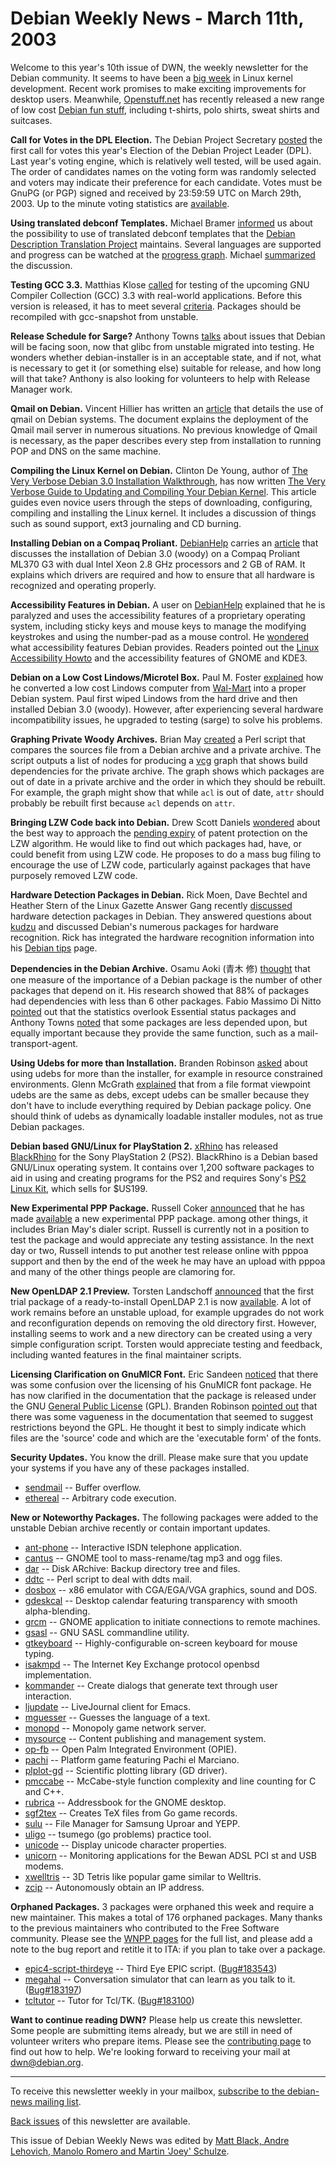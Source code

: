 
Debian Weekly News - March 11th, 2003
=====================================


Welcome to this year's 10th issue of DWN, the weekly newsletter for the
Debian community. It seems to have been a [big week](http://kerneltrap.org/node.php?id=603) in Linux kernel
development. Recent work promises to make exciting improvements for desktop
users. Meanwhile, [Openstuff.net](http://www.openstuff.net) has
recently released a new range of low cost [Debian fun stuff](http://openstuff.net/index.py/categ/categ/3),
including t-shirts, polo shirts, sweat shirts and suitcases.


**Call for Votes in the DPL Election.** The Debian Project
Secretary [posted](https://lists.debian.org/debian-vote-0303/msg00033.html) the
first call for votes this year's Election of the Debian Project Leader (DPL).
Last year's voting engine, which is relatively well tested, will be used
again. The order of candidates names on the voting form was randomly selected
and voters may indicate their preference for each candidate. Votes must be
GnuPG (or PGP) signed and received by 23:59:59 UTC on March 29th, 2003. Up to
the minute voting statistics are [available](http://master.debian.org/~srivasta/leader2003.html).


**Using translated debconf Templates.** Michael Bramer [informed](https://lists.debian.org/debian-devel-0302/msg01924.html) us
about the possibility to use of translated debconf templates that the [Debian Description Translation Project](http://ddtp.debian.org/)
maintains. Several languages are supported and progress can be watched at the
[progress
graph](http://ddtp.debian.org/debconf/gnuplot/ddts-stat.png). Michael [summarized](https://lists.debian.org/debian-devel-0303/msg00189.html)
the discussion.


**Testing GCC 3.3.** Matthias Klose [called](https://lists.debian.org/debian-devel-0303/msg00025.html) for
testing of the upcoming GNU Compiler Collection (GCC) 3.3 with real-world
applications. Before this version is released, it has to meet several [criteria](http://gcc.gnu.org/gcc-3.3/criteria.html). Packages should
be recompiled with gcc-snapshot from unstable.


**Release Schedule for Sarge?** Anthony Towns [talks](https://lists.debian.org/debian-devel-announce-0303/msg00007.html) about issues that Debian will be facing soon, now that glibc from
unstable migrated into testing. He wonders whether debian-installer is in an
acceptable state, and if not, what is necessary to get it (or something else)
suitable for release, and how long will that take? Anthony is also looking
for volunteers to help with Release Manager work.


**Qmail on Debian.** Vincent Hillier has written an [article](http://www.pantz.org/email/qmail/qmailondebian.shtml) that
details the use of qmail on Debian systems. The document explains the
deployment of the Qmail mail server in numerous situations. No previous
knowledge of Qmail is necessary, as the paper describes every step from
installation to running POP and DNS on the same machine.


**Compiling the Linux Kernel on Debian.** Clinton De Young,
author of [The Very
Verbose Debian 3.0 Installation Walkthrough](http://www.osnews.com/story.php?news_id=2016), has now written [The Very Verbose Guide to
Updating and Compiling Your Debian Kernel](http://www.osnews.com/story.php?news_id=2949). This article guides even
novice users through the steps of downloading, configuring, compiling and
installing the Linux kernel. It includes a discussion of things such as sound
support, ext3 journaling and CD burning.


**Installing Debian on a Compaq Proliant.** [DebianHelp](http://www.debianhelp.org) carries an [article](http://www.debianhelp.org/modules.php?op=modload&name=News&file=article&sid=3140)
that discusses the installation of Debian 3.0 (woody) on a Compaq Proliant
ML370 G3 with dual Intel Xeon 2.8 GHz processors and 2 GB of RAM. It
explains which drivers are required and how to ensure that all hardware is
recognized and operating properly.


**Accessibility Features in Debian.** A user on [DebianHelp](http://www.debianhelp.org) explained that he is paralyzed
and uses the accessibility features of a proprietary operating system,
including sticky keys and mouse keys to manage the modifying keystrokes and
using the number-pad as a mouse control. He [wondered](http://www.debianhelp.org/modules.php?op=modload&name=phpBB_14&file=index&action=viewtopic&topic=844&forum=23)
what accessibility features Debian provides. Readers pointed out the [Linux
Accessibility Howto](https://tldp.org/HOWTO/Accessibility-HOWTO/index.html) and the accessibility features of GNOME and KDE3.


**Debian on a Low Cost Lindows/Microtel Box.** Paul M. Foster
[explained](http://www.newsforge.com/newsforge/03/03/02/190256.shtml?tid=7)
how he converted a low cost Lindows computer from [Wal-Mart](http://www.walmart.com/catalog/catalog.gsp?cat=3951&lr=A&dept=3944&path=0%3A3944%3A3951)
into a proper Debian system. Paul first wiped Lindows from the hard drive and
then installed Debian 3.0 (woody). However, after experiencing several
hardware incompatibility issues, he upgraded to testing (sarge) to solve his
problems.


**Graphing Private Woody Archives.** Brian May [created](https://lists.debian.org/debian-devel-0303/msg00401.html) a
Perl script that compares the sources file from a Debian archive and a
private archive. The script outputs a list of nodes for producing a [vcg](https://packages.debian.org/stable/graphics/vcg) graph that
shows build dependencies for the private archive. The graph shows which
packages are out of date in a private archive and the order in which they
should be rebuilt. For example, the graph might show that while
`acl` is out of date, `attr` should probably be rebuilt
first because `acl` depends on `attr`.


**Bringing LZW Code back into Debian.** Drew Scott Daniels [wondered](https://lists.debian.org/debian-devel-0303/msg00334.html)
about the best way to approach the [pending
expiry](http://groups.google.com/groups?&threadm=a5aa8dd0.0208271613.3cd18da6%40posting.google.com) of patent protection on the LZW algorithm. He would like to find
out which packages had, have, or could benefit from using LZW code. He
proposes to do a mass bug filing to encourage the use of LZW code,
particularly against packages that have purposely removed LZW code.


**Hardware Detection Packages in Debian.** Rick Moen, Dave
Bechtel and Heather Stern of the Linux Gazette Answer Gang recently [discussed](http://www.linuxgazette.com/issue88/tag/2.html) hardware
detection packages in Debian. They answered questions about [kudzu](https://packages.debian.org/unstable/utils/kudzu) and
discussed Debian's numerous packages for hardware recognition. Rick has
integrated the hardware recognition information into his [Debian tips](http://linuxmafia.com/debian/tips) page.


**Dependencies in the Debian Archive.** Osamu Aoki (青木 修) [thought](https://lists.debian.org/debian-devel-0303/msg00285.html)
that one measure of the importance of a Debian package is the number of other
packages that depend on it. His research showed that 88% of packages had
dependencies with less than 6 other packages. Fabio Massimo Di Nitto [pointed](https://lists.debian.org/debian-devel-0303/msg00293.html) out
that the statistics overlook Essential status packages and Anthony Towns [noted](https://lists.debian.org/debian-devel-0303/msg00302.html) that
some packages are less depended upon, but equally important because they
provide the same function, such as a mail-transport-agent.


 **Using Udebs for more than Installation.** Branden Robinson
[asked](https://lists.debian.org/debian-boot-0302/msg00636.html)
about using udebs for more than the installer, for example in resource
constrained environments. Glenn McGrath [explained](https://lists.debian.org/debian-boot-0302/msg00645.html)
that from a file format viewpoint udebs are the same as debs, except udebs can
be smaller because they don't have to include everything required by Debian
package policy. One should think of udebs as dynamically loadable installer
modules, not as true Debian packages. 


**Debian based GNU/Linux for PlayStation 2.** [xRhino](http://www.xrhino.com/) has released [BlackRhino](http://blackrhino.xrhino.com/main.php?page=home) for the
Sony PlayStation 2 (PS2). BlackRhino is a Debian based GNU/Linux operating
system. It contains over 1,200 software packages to aid in using and creating
programs for the PS2 and requires Sony's [PS2 Linux Kit](http://www.us.playstation.com/purchase/hardware/),
which sells for $US199.


**New Experimental PPP Package.** Russell Coker [announced](https://lists.debian.org/debian-devel-0303/msg00449.html)
that he has made [available](http://www.coker.com.au/ppp/) a new
experimental PPP package. among other things, it includes Brian May's dialer
script. Russell is currently not in a position to test the package and would
appreciate any testing assistance. In the next day or two, Russell intends to
put another test release online with pppoa support and then by the end of the
week he may have an upload with pppoa and many of the other things people are
clamoring for.


**New OpenLDAP 2.1 Preview.** Torsten Landschoff [announced](https://lists.debian.org/debian-devel-0303/msg00412.html)
that the first trial package of a ready-to-install OpenLDAP 2.1 is now [available](https://people.debian.org/~torsten/openldap2.1/). A lot of
work remains before an unstable upload, for example upgrades do not work and
reconfiguration depends on removing the old directory first. However,
installing seems to work and a new directory can be created using a very
simple configuration script. Torsten would appreciate testing and feedback,
including wanted features in the final maintainer scripts.


**Licensing Clarification on GnuMICR Font.** Eric Sandeen [noticed](https://lists.debian.org/debian-legal-0303/msg00058.html)
that there was some confusion over the licensing of his GnuMICR font package.
He has now clarified in the documentation that the package is released under
the GNU [General Public
License](http://www.fsf.org/licenses/gpl.html) (GPL). Branden Robinson [pointed out](https://lists.debian.org/debian-legal-0303/msg00085.html)
that there was some vagueness in the documentation that seemed to suggest
restrictions beyond the GPL. He thought it best to simply indicate which
files are the 'source' code and which are the 'executable form' of the
fonts.


**Security Updates.** You know the drill. Please make sure
that you update your systems if you have any of these packages installed.


* [sendmail](https://www.debian.org/security/2003/dsa-257) --
 Buffer overflow.
* [ethereal](https://www.debian.org/security/2003/dsa-258) --
 Arbitrary code execution.


**New or Noteworthy Packages.** The following packages were
added to the unstable Debian archive recently or contain important updates.


* [ant-phone](https://packages.debian.org/unstable/net/ant-phone)
 -- Interactive ISDN telephone application.
* [cantus](https://packages.debian.org/unstable/sound/cantus)
 -- GNOME tool to mass-rename/tag mp3 and ogg files.
* [dar](https://packages.debian.org/unstable/utils/dar)
 -- Disk ARchive: Backup directory tree and files.
* [ddtc](https://packages.debian.org/unstable/text/ddtc)
 -- Perl script to deal with ddts mail.
* [dosbox](https://packages.debian.org/unstable/otherosfs/dosbox)
 -- x86 emulator with CGA/EGA/VGA graphics, sound and DOS.
* [gdeskcal](https://packages.debian.org/unstable/x11/gdeskcal)
 -- Desktop calendar featuring transparency with smooth alpha-blending.
* [grcm](https://packages.debian.org/unstable/interpreters/grcm)
 -- GNOME application to initiate connections to remote machines.
* [gsasl](https://packages.debian.org/unstable/devel/gsasl)
 -- GNU SASL commandline utility.
* [gtkeyboard](https://packages.debian.org/unstable/x11/gtkeyboard)
 -- Highly-configurable on-screen keyboard for mouse typing.
* [isakmpd](https://packages.debian.org/unstable/net/isakmpd)
 -- The Internet Key Exchange protocol openbsd implementation.
* [kommander](https://packages.debian.org/unstable/x11/kommander)
 -- Create dialogs that generate text through user interaction.
* [ljupdate](https://packages.debian.org/unstable/editors/ljupdate)
 -- LiveJournal client for Emacs.
* [mguesser](https://packages.debian.org/unstable/text/mguesser)
 -- Guesses the language of a text.
* [monopd](https://packages.debian.org/unstable/games/monopd)
 -- Monopoly game network server.
* [mysource](https://packages.debian.org/unstable/web/mysource)
 -- Content publishing and management system.
* [op-fb](https://packages.debian.org/unstable/embedded/op-fb)
 -- Open Palm Integrated Environment (OPIE).
* [pachi](https://packages.debian.org/unstable/games/pachi)
 -- Platform game featuring Pachi el Marciano.
* [plplot-gd](https://packages.debian.org/unstable/math/plplot-gd)
 -- Scientific plotting library (GD driver).
* [pmccabe](https://packages.debian.org/unstable/devel/pmccabe)
 -- McCabe-style function complexity and line counting for C and C++.
* [rubrica](https://packages.debian.org/unstable/x11/rubrica)
 -- Addressbook for the GNOME desktop.
* [sgf2tex](https://packages.debian.org/unstable/tex/sgf2tex)
 -- Creates TeX files from Go game records.
* [sulu](https://packages.debian.org/unstable/utils/sulu)
 -- File Manager for Samsung Uproar and YEPP.
* [uligo](https://packages.debian.org/unstable/games/uligo)
 -- tsumego (go problems) practice tool.
* [unicode](https://packages.debian.org/unstable/utils/unicode)
 -- Display unicode character properties.
* [unicorn](https://packages.debian.org/unstable/net/unicorn)
 -- Monitoring applications for the Bewan ADSL PCI st and USB modems.
* [xwelltris](https://packages.debian.org/unstable/games/xwelltris)
 -- 3D Tetris like popular game similar to Welltris.
* [zcip](https://packages.debian.org/unstable/net/zcip)
 -- Autonomously obtain an IP address.


**Orphaned Packages.** 3 packages were orphaned this week and
require a new maintainer. This makes a total of 176 orphaned packages. Many
thanks to the previous maintainers who contributed to the Free Software
community. Please see the [WNPP pages](https://www.debian.org/devel/wnpp/) for
the full list, and please add a note to the bug report and retitle it to ITA:
if you plan to take over a package.


* [epic4-script-thirdeye](https://packages.debian.org/unstable/net/epic4-script-thirdeye)
 -- Third Eye EPIC script.
 ([Bug#183543](https://bugs.debian.org/183543))
* [megahal](https://packages.debian.org/unstable/misc/megahal)
 -- Conversation simulator that can learn as you talk to it.
 ([Bug#183197](https://bugs.debian.org/183197))
* [tcltutor](https://packages.debian.org/unstable/doc/tcltutor)
 -- Tutor for Tcl/TK.
 ([Bug#183100](https://bugs.debian.org/183100))


**Want to continue reading DWN?** Please help us create this
newsletter. Some people are submitting items already, but we are
still in need of volunteer writers who prepare items.
Please see the [contributing
page](https://www.debian.org/News/weekly/contributing) to find out how to help. We're looking forward to receiving your
mail at [dwn@debian.org](mailto:dwn@debian.org).




---



 To receive this newsletter weekly in your mailbox, [subscribe to the debian-news mailing list](https://lists.debian.org/debian-news/).



[Back issues](https://www.debian.org/News/weekly/) of this newsletter are available.



This issue of Debian Weekly News was edited by [Matt Black, Andre Lehovich, Manolo Romero and Martin 'Joey' Schulze](mailto:dwn@debian.org).




